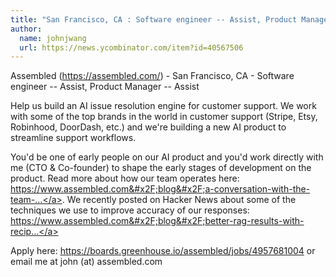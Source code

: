 ```yaml
---
title: "San Francisco, CA : Software engineer -- Assist, Product Manager -- Assist"
author:
  name: johnjwang
  url: https://news.ycombinator.com/item?id=40567506
---
```

Assembled (<a href="https:&#x2F;&#x2F;assembled.com&#x2F;" rel="nofollow">https:&#x2F;&#x2F;assembled.com&#x2F;</a>) - San Francisco, CA - Software engineer -- Assist, Product Manager -- Assist

Help us build an AI issue resolution engine for customer support. We work with some of the top brands in the world in customer support (Stripe, Etsy, Robinhood, DoorDash, etc.) and we&#x27;re building a new AI product to streamline support workflows.

You&#x27;d be one of early people on our AI product and you&#x27;d work directly with me (CTO &amp; Co-founder) to shape the early stages of development on the product. Read more about how our team operates here: <a href="https:&#x2F;&#x2F;www.assembled.com&#x2F;blog&#x2F;a-conversation-with-the-team-behind-assembleds-big-bet-on-ai" rel="nofollow">https:&#x2F;&#x2F;www.assembled.com&#x2F;blog&#x2F;a-conversation-with-the-team-...</a>. We recently posted on Hacker News about some of the techniques we use to improve accuracy of our responses: <a href="https:&#x2F;&#x2F;www.assembled.com&#x2F;blog&#x2F;better-rag-results-with-reciprocal-rank-fusion-and-hybrid-search" rel="nofollow">https:&#x2F;&#x2F;www.assembled.com&#x2F;blog&#x2F;better-rag-results-with-recip...</a>

Apply here: <a href="https:&#x2F;&#x2F;boards.greenhouse.io&#x2F;assembled&#x2F;jobs&#x2F;4957681004" rel="nofollow">https:&#x2F;&#x2F;boards.greenhouse.io&#x2F;assembled&#x2F;jobs&#x2F;4957681004</a> or email me at john (at) assembled.com
